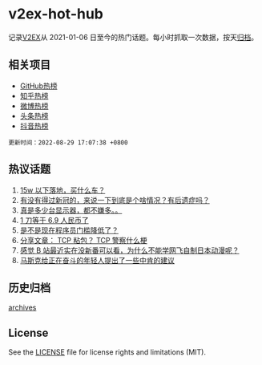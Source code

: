 # v2ex-hot-hub

 记录[V2EX](https://www.v2ex.com/)从 2021-01-06 日至今的热门话题。每小时抓取一次数据，按天[归档](archives)。
 
 ## 相关项目

- [GitHub热榜](https://github.com/snaildev/github-hot-hub)
- [知乎热榜](https://github.com/snaildev/zhihu-hot-hub)
- [微博热榜](https://github.com/snaildev/weibo-hot-hub)
- [头条热榜](https://github.com/snaildev/toutiao-hot-hub)
- [抖音热榜](https://github.com/snaildev/douyin-hot-hub)


 `更新时间：2022-08-29 17:07:38 +0800`

## 热议话题

1. [15w 以下落地，买什么车？](https://www.v2ex.com/t/876096)
1. [有没有得过新冠的，来说一下到底是个啥情况？有后遗症吗？](https://www.v2ex.com/t/876022)
1. [真是多少台显示器，都不嫌多。。](https://www.v2ex.com/t/875998)
1. [1 刀等于 6.9 人民币了](https://www.v2ex.com/t/876064)
1. [是不是现在程序员门槛降低了？](https://www.v2ex.com/t/876178)
1. [分享文章： TCP 粘包？ TCP 警察什么梗](https://www.v2ex.com/t/876066)
1. [感觉 B 站最近实在没新番可以看，为什么不能学网飞自制日本动漫呢？](https://www.v2ex.com/t/876109)
1. [马斯克给正在奋斗的年轻人提出了一些中肯的建议](https://www.v2ex.com/t/876075)

## 历史归档

[archives](archives)

## License

See the [LICENSE](LICENSE) file for license rights and limitations (MIT).
